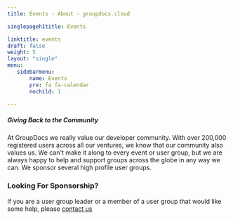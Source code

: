 ```yaml
---
title: Events - About - groupdocs.cloud

singlepageh1title: Events

linktitle: events
draft: false
weight: 5
layout: "single"
menu:
   sidebarmenu: 
       name: Events
       pre: fa fa-calendar
       nochild: 1

---
```


<div class="box1">

##### Giving Back to the Community

At GroupDocs we really value our developer community. With over 200,000 registered users across all our ventures, we know that our community also values us. We can't make it along to every event or user group, but we are always happy to help and support groups across the globe in any way we can. We sponsor several high profile user groups.

### Looking For Sponsorship?

If you are a user group leader or a member of a user group that would like some help, please [contact us](/contact)

<div class="clearfix"> </div><div class="clearfix"> </div></div>